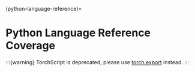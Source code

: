 (python-language-reference)=

# Python Language Reference Coverage

:::{warning}
TorchScript is deprecated, please use
[torch.export](https://docs.pytorch.org/docs/stable/export.html) instead.
:::